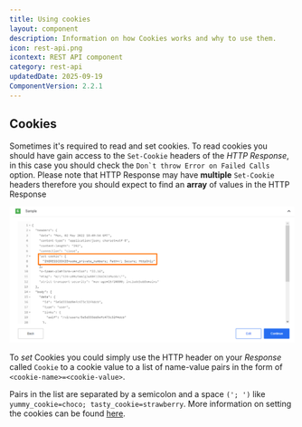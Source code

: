 ```yaml
---
title: Using cookies
layout: component
description: Information on how Cookies works and why to use them.
icon: rest-api.png
icontext: REST API component
category: rest-api
updatedDate: 2025-09-19
ComponentVersion: 2.2.1
---
```


## Cookies

Sometimes it's required to read and set cookies. To read cookies you should have gain access to the `Set-Cookie` headers of the _HTTP Response_,
in this case you should check the ``Don`t throw Error on Failed Calls`` option. Please note that HTTP Response may have **multiple**
`Set-Cookie` headers therefore you should expect to find an **array** of values in the HTTP Response

![Cookies](img/cookies-sample.png)

To *set* Cookies you could simply use the HTTP header on your *Response* called `Cookie` to a cookie value to a
list of name-value pairs in the form of `<cookie-name>=<cookie-value>`.

Pairs in the list are separated by a semicolon and a space `('; ')`
like `yummy_cookie=choco; tasty_cookie=strawberry`. More information on setting the cookies can be found [here](https://developer.mozilla.org/en-US/docs/Web/HTTP/Headers/Cookie).
